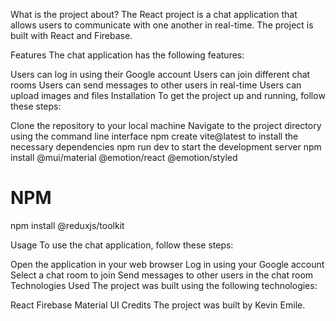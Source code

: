What is the project about?
The React project is a chat application that allows users to communicate with one another in real-time. The project is built with React and Firebase.

Features
The chat application has the following features:

Users can log in using their Google account
Users can join different chat rooms
Users can send messages to other users in real-time
Users can upload images and files
Installation
To get the project up and running, follow these steps:

Clone the repository to your local machine
Navigate to the project directory using the command line interface
npm create vite@latest to install the necessary dependencies
npm run dev to start the development server
npm install @mui/material @emotion/react @emotion/styled
# NPM
npm install @reduxjs/toolkit

Usage
To use the chat application, follow these steps:

Open the application in your web browser
Log in using your Google account
Select a chat room to join
Send messages to other users in the chat room
Technologies Used
The project was built using the following technologies:

React
Firebase
Material UI
Credits
The project was built by Kevin Emile.
